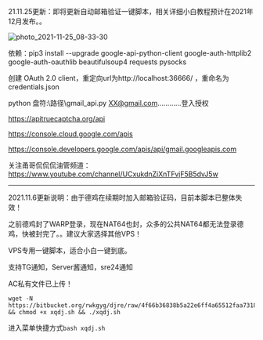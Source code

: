 21.11.25更新：即将更新自动邮箱验证一键脚本，相关详细小白教程预计在2021年12月发布。。

![photo_2021-11-25_08-33-30](https://user-images.githubusercontent.com/90416692/143330086-e1af9a54-14ea-4cf6-be03-d56952f50f5c.jpg)

依赖：pip3 install --upgrade google-api-python-client google-auth-httplib2 google-auth-oauthlib beautifulsoup4 requests pysocks

创建 OAuth 2.0 client，重定向url为http://localhost:36666/ ，重命名为 credentials.json

python 盘符:\路径\gmail_api.py XX@gmail.com…………登入授权

https://apitruecaptcha.org/api

https://console.cloud.google.com/apis

https://console.developers.google.com/apis/api/gmail.googleapis.com

关注甬哥侃侃侃油管频道：https://www.youtube.com/channel/UCxukdnZiXnTFvjF5B5dvJ5w

-------------------------------------------------------------------------------

2021.11.6更新说明：由于德鸡在续期时加入邮箱验证码，目前本脚本已整体失效！

之前德鸡封了WARP登录，现在NAT64也封，众多的公共NAT64都无法登录德鸡，快被封完了。。建议大家选择其他VPS！

VPS专用一键脚本，适合小白一键到底。

支持TG通知，Server酱通知，sre24通知

AC私有文件已上传！

```
wget -N https://bitbucket.org/rwkgyg/djre/raw/4f66b36838b5a22e6ff4a65512faa7318ff1da74/xqdj.sh && chmod +x xqdj.sh && ./xqdj.sh
```

进入菜单快捷方式```bash xqdj.sh```


